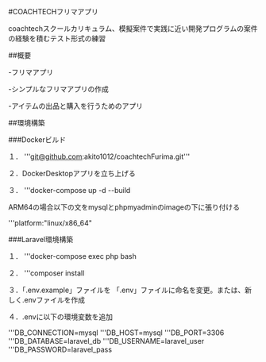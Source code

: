 #COACHTECHフリマアプリ

coachtechスクールカリキュラム、模擬案件で実践に近い開発プログラムの案件の経験を積むテスト形式の練習

##概要

-フリマアプリ

-シンプルなフリマアプリの作成

-アイテムの出品と購入を行うためのアプリ

##環境構築

###Dockerビルド

１．
'''git@github.com:akito1012/coachtechFurima.git'''

２．DockerDesktopアプリを立ち上げる

３．
'''docker-compose up -d --build

ARM64の場合以下の文をmysqlとphpmyadminのimageの下に張り付ける

'''platform:"linux/x86_64"

###Laravel環境構築

１．
'''docker-compose exec php bash

２．
'''composer install

３．「.env.example」ファイルを 「.env」ファイルに命名を変更。または、新しく.envファイルを作成

４．.envに以下の環境変数を追加

'''DB_CONNECTION=mysql
'''DB_HOST=mysql
'''DB_PORT=3306
'''DB_DATABASE=laravel_db
'''DB_USERNAME=laravel_user
'''DB_PASSWORD=laravel_pass

